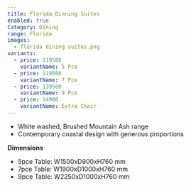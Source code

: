 ```yaml
---
title: Florida Dinning Suites
enabled: true
Category: Dining
range: Florida
images:
  - florida dining suites.png
variants:
  - price: 119500
    variantName: 5 Pce
  - price: 119500
    variantName: 7 Pce
  - price: 139500
    variantName: 9 Pce
  - price: 14900
    variantName: Extra Chair
---
```

* White washed, Brushed Mountain Ash range
* Contemporary coastal design with generous proportions

**Dimensions**
* 5pce Table: W1500xD900xH760 mm
* 7pce Table: W1900xD1000xH760 mm
* 9pce Table: W2250xD1000xH760 mm